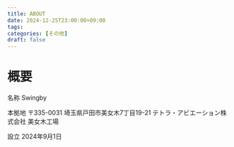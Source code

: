 ```yaml
---
title: ABOUT
date: 2024-12-25T23:00:00+09:00
tags:
categories: [その他]
draft: false
---
```


# 概要

名称    Swingby

本拠地  〒335-0031 埼玉県戸田市美女木7丁目19-21 テトラ・アビエーション株式会社 美女木工場

設立    2024年9月1日
